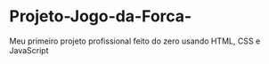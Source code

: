 # Projeto-Jogo-da-Forca-
Meu primeiro projeto profissional feito do zero usando HTML, CSS e JavaScript
